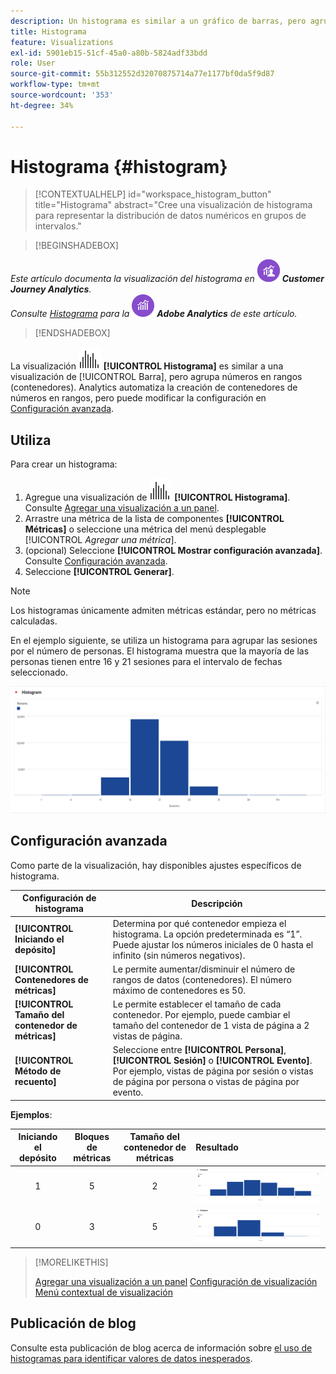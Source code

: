 ```yaml
---
description: Un histograma es similar a un gráfico de barras, pero agrupa números en rangos (contenedores).
title: Histograma
feature: Visualizations
exl-id: 5901eb15-51cf-45a0-a80b-5824adf33bdd
role: User
source-git-commit: 55b312552d32070875714a77e1177bf0da5f9d87
workflow-type: tm+mt
source-wordcount: '353'
ht-degree: 34%

---
```


# Histograma {#histogram}

<!-- markdownlint-disable MD034 -->

>[!CONTEXTUALHELP]
>id="workspace_histogram_button"
>title="Histograma"
>abstract="Cree una visualización de histograma para representar la distribución de datos numéricos en grupos de intervalos."

<!-- markdownlint-enable MD034 -->


>[!BEGINSHADEBOX]

_Este artículo documenta la visualización del histograma en_ ![CustomerJourneyAnalytics](/help/assets/icons/CustomerJourneyAnalytics.svg) _**Customer Journey Analytics**._<br/>_Consulte [Histograma](https://experienceleague.adobe.com/en/docs/analytics/analyze/analysis-workspace/visualizations/histogram) para la_ ![versión de Adobe Analytics](/help/assets/icons/AdobeAnalytics.svg) _**Adobe Analytics** de este artículo._

>[!ENDSHADEBOX]


La visualización ![Histograma](/help/assets/icons/Histogram.svg) **[!UICONTROL Histograma]** es similar a una visualización de [!UICONTROL Barra], pero agrupa números en rangos (contenedores). Analytics automatiza la creación de contenedores de números en rangos, pero puede modificar la configuración en [Configuración avanzada](#advanced-settings).

## Utiliza

Para crear un histograma:

1. Agregue una visualización de ![Histograma](/help/assets/icons/Histogram.svg) **[!UICONTROL Histograma]**. Consulte [Agregar una visualización a un panel](freeform-analysis-visualizations.md#add-visualizations-to-a-panel).
1. Arrastre una métrica de la lista de componentes **[!UICONTROL Métricas]** o seleccione una métrica del menú desplegable [!UICONTROL *Agregar una métrica*].
1. (opcional) Seleccione **[!UICONTROL Mostrar configuración avanzada]**. Consulte [Configuración avanzada](#advanced-settings).
1. Seleccione **[!UICONTROL Generar]**.

>[!NOTE]
>
>Los histogramas únicamente admiten métricas estándar, pero no métricas calculadas.

En el ejemplo siguiente, se utiliza un histograma para agrupar las sesiones por el número de personas. El histograma muestra que la mayoría de las personas tienen entre 16 y 21 sesiones para el intervalo de fechas seleccionado.

![](assets/histogram.png)

## Configuración avanzada

Como parte de la visualización, hay disponibles ajustes específicos de histograma.

| Configuración de histograma | Descripción |
|---|---|
| **[!UICONTROL Iniciando el depósito]** | Determina por qué contenedor empieza el histograma. La opción predeterminada es “1”. Puede ajustar los números iniciales de 0 hasta el infinito (sin números negativos). |
| **[!UICONTROL Contenedores de métricas]** | Le permite aumentar/disminuir el número de rangos de datos (contenedores). El número máximo de contenedores es 50. |
| **[!UICONTROL Tamaño del contenedor de métricas]** | Le permite establecer el tamaño de cada contenedor. Por ejemplo, puede cambiar el tamaño del contenedor de 1 vista de página a 2 vistas de página. |
| **[!UICONTROL Método de recuento]** | Seleccione entre **[!UICONTROL Persona]**, **[!UICONTROL Sesión]** o **[!UICONTROL Evento]**. Por ejemplo, vistas de página por sesión o vistas de página por persona o vistas de página por evento. |

<!--Russ or Meike - Check Hit Type link above. -->

**Ejemplos**:

| Iniciando el depósito | Bloques de métricas | Tamaño del contenedor de métricas | Resultado  |
|:----:|:--:|:--:|:--|
| 1 | 5 | 2 | ![Histograma, contenedor inicial 1, contenedores de métricas 5, tamaño del contenedor de métricas 2](assets/histogram-1-5-2.png) |
| 0 | 3 | 5 | ![Histograma, contenedor inicial 0, contenedores de métricas 3, tamaño del contenedor de métricas 5](assets/histogram-0-3-5.png) |

>[!MORELIKETHIS]
>
>[Agregar una visualización a un panel](/help/analysis-workspace/visualizations/freeform-analysis-visualizations.md#add-visualizations-to-a-panel)
>[Configuración de visualización](/help/analysis-workspace/visualizations/freeform-analysis-visualizations.md#settings)
>[Menú contextual de visualización ](/help/analysis-workspace/visualizations/freeform-analysis-visualizations.md#context-menu)
>


## Publicación de blog

Consulte esta publicación de blog acerca de información sobre [el uso de histogramas para identificar valores de datos inesperados](https://experienceleaguecommunities.adobe.com/t5/adobe-analytics-blogs/using-histograms-to-identify-unexpected-data-values/ba-p/596168).
